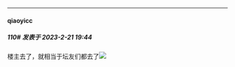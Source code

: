 
*****

####  qiaoyicc  
##### 110#       发表于 2023-2-21 19:44

楼主去了，就相当于坛友们都去了<img src="https://static.saraba1st.com/image/smiley/face2017/067.png" referrerpolicy="no-referrer">

